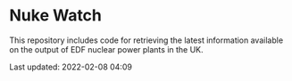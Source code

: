 # Nuke Watch

This repository includes code for retrieving the latest information available on the output of EDF nuclear power plants in the UK.

Last updated: 2022-02-08 04:09